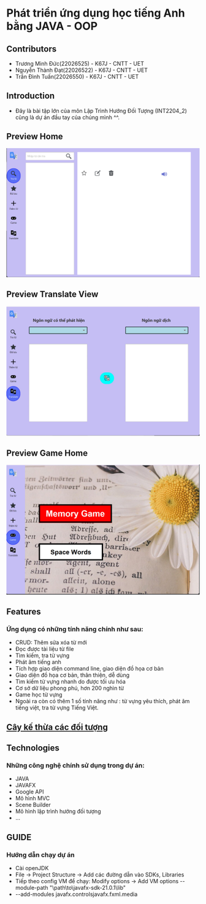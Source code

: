 # Phát triển ứng dụng học tiếng Anh bằng JAVA - OOP 
## Contributors
- Trương Minh Đức(22026525) - K67J - CNTT - UET 
- Nguyễn Thành Đạt(22026522) - K67J - CNTT - UET
- Trần Đình Tuấn(22026550) - K67J - CNTT - UET

## Introduction
- Đây là bài tập lớn của môn Lập Trình Hướng Đối Tượng (INT2204_2) cũng là dự án đầu tay của chúng mình ^^.

## Preview Home 
![image](https://github.com/NguyenThanhDat10012004/Java_Project_2023/blob/main/src/main/resources/Image/z4927585469654_4ca5cf808e3a29c8bbe6a1e8bf92147d.jpg)

## Preview Translate View
![image](https://github.com/NguyenThanhDat10012004/Java_Project_2023/blob/main/src/main/resources/Image/z4927585460379_1c7e37e8c4873d05dfdb97153be74493.jpg)

## Preview Game Home
![image](https://github.com/NguyenThanhDat10012004/Java_Project_2023/blob/main/src/main/resources/Image/z4927585484593_21cda9ff594f11126d9140404bb57675.jpg)

## Features
### Ứng dụng có những tính năng chính như sau:
- CRUD: Thêm sửa xóa từ mới
- Đọc được tài liệu từ file
- Tìm kiếm, tra từ vựng
- Phát âm tiếng anh
- Tích hợp giao diện command line, giao diện đồ họa cơ bản
- Giao diện đồ họa cơ bản, thân thiện, dễ dùng
- Tìm kiếm từ vựng nhanh do được tối ưu hóa
- Cơ sở dữ liệu phong phú, hơn 200 nghìn từ
- Game học từ vựng
- Ngoài ra còn có thêm 1 số tính năng như : từ vựng yêu thích, phát âm tiếng việt, tra từ vựng Tiếng Việt.

## [Cây kế thừa các đối tượng](https://drive.google.com/file/d/1c5wypQ8WRYQkza08JrlKBGuli8Wp2_9v/view?usp=sharing) 

## Technologies
### Những công nghệ chính sử dụng trong dự án: 
- JAVA
- JAVAFX
- Google API
- Mô hình MVC
- Scene Builder
- Mô hình lập trình hướng đối tượng
- ...
## GUIDE
### Hướng dẫn chạy dự án
- Cài openJDK
- File -> Project Structure -> Add các đường dẫn vào SDKs, Libraries
- Tiếp theo config VM để chạy: Modify options -> Add VM options --module-path "\path\to\javafx-sdk-21.0.1\lib"
- --add-modules javafx.controlsjavafx.fxml.media


